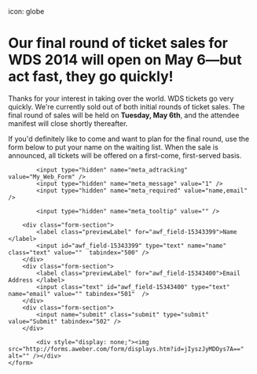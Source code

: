 icon: globe

# Our final round of ticket sales for WDS 2014 will open on May 6—but act fast, they go quickly!

Thanks for your interest in taking over the world. WDS tickets go very quickly. We're currently sold out of both initial rounds of ticket sales. The final round of sales will be held on **Tuesday, May 6th**, and the attendee manifest will close shortly thereafter.

If you'd definitely like to come and want to plan for the final round, use the form below to put your name on the waiting list. When the sale is announced, all tickets will be offered on a first-come, first-served basis.

<form method="post" class="af-form-wrapper" action="http://www.aweber.com/scripts/addlead.pl"  >
			<input type="hidden" name="meta_web_form_id" value="1153910757" />
			<input type="hidden" name="meta_split_id" value="" />
			<input type="hidden" name="listname" value="wds-waiting" />
			<input type="hidden" name="redirect" value="http://www.aweber.com/thankyou.htm?m=default" id="redirect_ee1cd796451ab07fba69f653d7d12140" />

			<input type="hidden" name="meta_adtracking" value="My_Web_Form" />
			<input type="hidden" name="meta_message" value="1" />
			<input type="hidden" name="meta_required" value="name,email" />

			<input type="hidden" name="meta_tooltip" value="" />

		<div class="form-section">
			<label class="previewLabel" for="awf_field-15343399">Name </label>
			<input id="awf_field-15343399" type="text" name="name" class="text" value=""  tabindex="500" />
		</div>
		<div class="form-section">
			<label class="previewLabel" for="awf_field-15343400">Email Address </label>
			<input class="text" id="awf_field-15343400" type="text" name="email" value="" tabindex="501"  />
		</div>
		<div class="form-section">
			<input name="submit" class="submit" type="submit" value="Submit" tabindex="502" />
		</div>

			<div style="display: none;"><img src="http://forms.aweber.com/form/displays.htm?id=jIyszJyMDOys7A==" alt="" /></div>
	</form>

